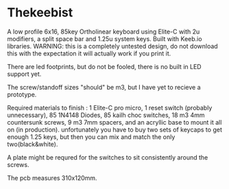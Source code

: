 # Thekeebist
A low profile 6x16, 85key Ortholinear keyboard using Elite-C with 2u modifiers, a split space bar and 1.25u system keys. Built with Keeb.io libraries.    WARNING: this is a completely untested design, do not download this with the expectation it will actually work if you print it.

There are led footprints, but do not be fooled, there is no built in LED support yet.

The screw/standoff sizes "should" be m3, but I have yet to recieve a prototype.

Required materials to finish : 1 Elite-C pro micro, 1 reset switch (probably unnecessary), 85 1N4148 Diodes, 85 kailh choc switches, 18 m3 4mm countersunk screws, 9 m3 7mm spacers, and an acryllic base to mount it all on (in production). unfortunately you have to buy two sets of keycaps to get enough 1.25 keys, but then you can mix and match the only two(black&white).

A plate might be requred for the switches to sit consistently around the screws.

The pcb measures 310x120mm.
